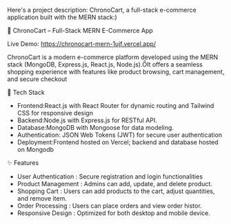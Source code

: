 Here's a project description: ChronoCart, a full-stack e-commerce application built with the MERN stack:)

🛒 ChronoCart – Full-Stack MERN E-Commerce App

Live Demo: https://chronocart-mern-1ujf.vercel.app/



ChronoCart is a modern e-commerce platform developed using the MERN stack (MongoDB, Express.js, React.js, Node.js).It offers a seamless shopping experience with features like product browsing, cart management, and secure checkout

🔧 Tech Stack

- Frontend:React.js with React Router for dynamic routing and Tailwind CSS for responsive design
- Backend:Node.js with Express.js for RESTful API.
- Database:MongoDB with Mongoose for data modeling.
- Authentication: JSON Web Tokens (JWT) for secure user authentication
- Deployment:Frontend hosted on Vercel; backend and database hosted on Mongodb

✨ Features

- User Authentication : Secure registration and login functionalities
- Product Management : Admins can add, update, and delete product.
- Shopping Cart : Users can add products to the cart, adjust quantities, and remove item.
- Order Processing : Users can place orders and view order histor.
- Responsive Design : Optimized for both desktop and mobile device.


